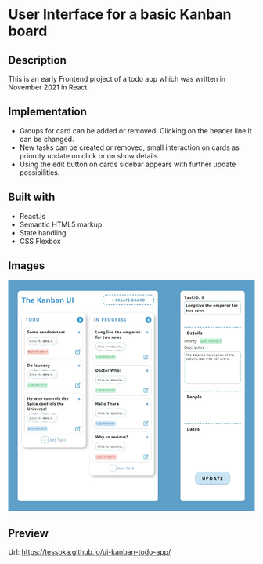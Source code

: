 # User Interface for a basic Kanban board

## Description

This is an early Frontend project of a todo app which was written in November 2021 in React.

## Implementation

- Groups for card can be added or removed. Clicking on the header line it can be changed.
- New tasks can be created or removed, small interaction on cards as prioroty update on click or on show details.
- Using the edit button on cards sidebar appears with further update possibilities.

## Built with
- React.js
- Semantic HTML5 markup
- State handling
- CSS Flexbox

## Images
![ui-kamban-todo-app](https://github.com/tessoka/ui-kanban-todo-app/blob/eb839860619bf43134aabc6950dbc7595d9dac44/Main.jpg)

## Preview
Url: https://tessoka.github.io/ui-kanban-todo-app/

